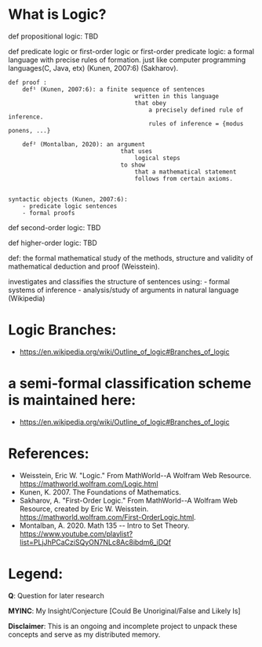 # What is Logic?

def propositional logic:
    TBD

def predicate logic or 
    first-order logic or
    first-order predicate logic: 
        a formal language
            with precise rules of formation. 
            just like computer programming languages(C, Java, etx) (Kunen, 2007:6) (Sakharov).          

    def proof : 
        def¹ (Kunen, 2007:6): a finite sequence of sentences
                                        written in this language
                                        that obey 
                                            a precisely defined rule of inference.
                                            rules of inference = {modus ponens, ...}
        
        def² (Montalban, 2020): an argument
                                    that uses
                                        logical steps
                                    to show
                                        that a mathematical statement
                                        follows from certain axioms.
    

    syntactic objects (Kunen, 2007:6):
        - predicate logic sentences
        - formal proofs

def second-order logic:
    TBD

def higher-order logic:
    TBD


def: the formal mathematical study of the 
                methods, structure and validity of 
                    mathematical deduction and proof (Weisstein).

investigates and classifies the structure of sentences
    using:
        - formal systems of inference
        - analysis/study of arguments in natural language (Wikipedia)
# Logic Branches:
* https://en.wikipedia.org/wiki/Outline_of_logic#Branches_of_logic       

# a semi-formal classification scheme is maintained here: 
* https://en.wikipedia.org/wiki/Outline_of_logic#Branches_of_logic
      
# References: 
* Weisstein, Eric W. "Logic." From MathWorld--A Wolfram Web Resource. https://mathworld.wolfram.com/Logic.html 
* Kunen, K. 2007. The Foundations of Mathematics.
* Sakharov, A. "First-Order Logic." From MathWorld--A Wolfram Web Resource, created by Eric W. Weisstein. https://mathworld.wolfram.com/First-OrderLogic.html.
* Montalban, A. 2020. Math 135 -- Intro to Set Theory. https://www.youtube.com/playlist?list=PLjJhPCaCziSQyON7NLc8Ac8ibdm6_iDQf


# Legend:
**Q**: Question for later research

**MYINC**: My Insight/Conjecture [Could Be Unoriginal/False and Likely Is]

**Disclaimer**: This is an ongoing and incomplete project to unpack these concepts and serve as my distributed memory.
